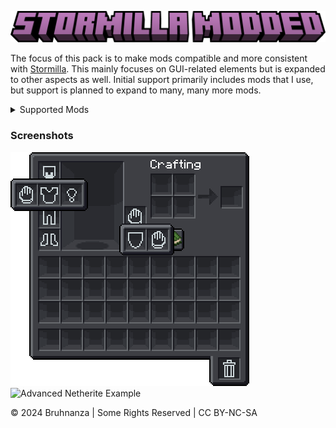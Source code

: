 ![Stormilla Modded](https://github.com/Bruhnanza/stormodda/blob/main/Images/Title.png?raw=true)

The focus of this pack is to make mods compatible and more consistent with [Stormilla](https://modrinth.com/resourcepack/stormilla). This mainly focuses on GUI-related elements but is expanded to other aspects as well. Initial support primarily includes mods that I use, but support is planned to expand to many, many more mods.

<details>
<summary>Supported Mods</summary>

| 🟩: Supported | 🟨: In Progress | 🟦: Planned | 🟥: Not Supported |
|:-------------:|:---------------:|:-----------:|:-----------------:|

| Mods                                                                                     | Support | Version                    |
|------------------------------------------------------------------------------------------|---------|----------------------------|
| [Advanced Netherite](https://modrinth.com/mod/advanced-netherite)                        | 🟨       | Began support in ```1.0``` |
| [Artifacts](https://modrinth.com/mod/artifacts)                                          | 🟩       | Added in ```1.0```         |
| [Axiom](https://modrinth.com/mod/axiom)                                                  | 🟦       |                            |
| [Better Archeology](https://modrinth.com/mod/better-archeology)                          | 🟩       | Added in ```1.0```         |
| [Biomes O' Plenty](https://modrinth.com/mod/biomes-o-plenty)                             | 🟦       |                            |
| [Charged Charms](https://modrinth.com/mod/charged-charms)                                | 🟩       | Added in ```1.1```         |
| [Chest Tracker](https://modrinth.com/mod/chest-tracker)                                  | 🟦       |                            |
| [Curios](https://modrinth.com/mod/curios)                                                | 🟦       |                            |
| [Dark Enchanting](https://modrinth.com/mod/dark-enchanting)                              | 🟨       | Began support in ```2.0``` |
| [Eating Animation](https://modrinth.com/mod/eating-animation)                            | 🟩       | Added in ```1.1```         |
| [EMI](https://modrinth.com/mod/emi)                                                      | 🟩       | Added in ```1.0```         |
| [Frostbyte's Improved Inventory](https://modrinth.com/mod/frostbytes-improved-inventory) | 🟩       | Added in ```1.1```         |
| [Inventory Management](https://modrinth.com/mod/inventory-management)                    | 🟦       |                            |
| [ItemSwapper](https://modrinth.com/plugin/itemswapper)                                   | 🟦       |                            |
| [JEI](https://modrinth.com/mod/jei)                                                      | 🟦       |                            |
| Litematica                                                                               | 🟦       |                            |
| [Nemo's Woodcutter](https://modrinth.com/mod/nemos-woodcutter)                           | 🟩       | Added in ```2.0```         |
| [No Chat Reports](https://modrinth.com/mod/no-chat-reports)                              | 🟦       |                            |
| [Not Enough Recipe Book](https://modrinth.com/mod/nerb)                                  | 🟩       | Added in ```2.0```         |
| [Origins](https://modrinth.com/mod/origins)                                              | 🟦       |                            |
| [Paginated Advancements](https://modrinth.com/mod/paginatedadvancements)                 | 🟦       |                            |
| [Regions Unexplored](https://modrinth.com/mod/regions-unexplored)                        | 🟨       | Began support in ```1.0``` |
| [REI](https://modrinth.com/mod/rei)                                                      | 🟦       |                            |
| [Shulker Box Tooltip](https://modrinth.com/mod/shulkerboxtooltip)                        | 🟩       | Added in ```2.0```         |
| [Simple Voice Chat](https://modrinth.com/plugin/simple-voice-chat)                       | 🟩       | Added in ```2.0```         |
| [TrashSlot](https://modrinth.com/mod/trashslot)                                          | 🟩       | Added in ```1.0```         |
| [Traveler's Backpack](https://modrinth.com/mod/travelersbackpack)                        | 🟨       | Began support in ```2.0``` |
| [Trinkets](https://modrinth.com/mod/trinkets)                                            | 🟩       | Added in ```1.0```         |
| [Utility Belt](https://modrinth.com/mod/utility-belt)                                    | 🟨       | Began support in ```1.0``` |
| [What's That Slot?](https://modrinth.com/mod/whats-that-slot)                            | 🟩       | Added in ```2.0```         |
| [Xaero's Minimap](https://modrinth.com/mod/xaeros-minimap)                               | 🟦       |                            |

Minor Mentions: [Cloth Config](https://modrinth.com/mod/cloth-config), [ETF](https://modrinth.com/mod/entitytexturefeatures), [Iris](https://modrinth.com/mod/iris), [Language Reload](https://modrinth.com/mod/language-reload)
</details>

### Screenshots
![Trinkets GUI Example](https://github.com/Bruhnanza/stormodda/blob/main/Images/Example%201%20Small.png?raw=true)&nbsp;&nbsp;&nbsp;&nbsp;&nbsp;&nbsp;&nbsp;&nbsp;&nbsp;![Advanced Netherite Example](https://cdn.modrinth.com/data/cached_images/53716cd93c23324c591bf396119cb88579779f98.png)


© 2024 Bruhnanza | Some Rights Reserved | CC BY-NC-SA
